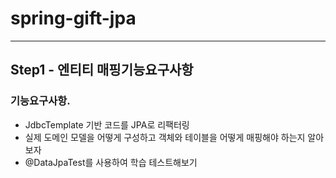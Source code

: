 # spring-gift-jpa
---
## Step1 - 엔티티 매핑기능요구사항
### 기능요구사항.

- JdbcTemplate 기반 코드를 JPA로 리팩터링
- 실제 도메인 모델을 어떻게 구성하고 객체와 테이블을 어떻게 매핑해야 하는지 알아보자
- @DataJpaTest를 사용하여 학습 테스트해보기